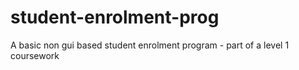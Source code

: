 # student-enrolment-prog
A basic non gui based student enrolment program - part of a level 1 coursework
